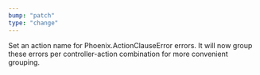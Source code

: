 ```yaml
---
bump: "patch"
type: "change"
---
```


Set an action name for Phoenix.ActionClauseError errors. It will now group these errors per controller-action combination for more convenient grouping.
